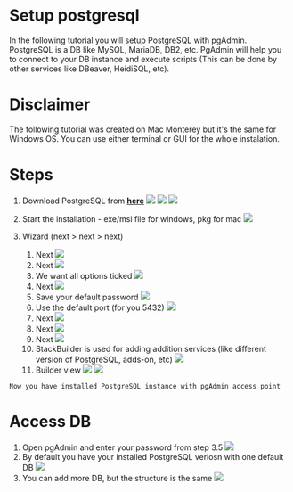 # Setup postgresql

In the following tutorial you will setup PostgreSQL with pgAdmin. PostgreSQL is a DB like MySQL, MariaDB, DB2, etc. PgAdmin will help you to connect to your DB instance and execute scripts (This can be done by other services like DBeaver, HeidiSQL, etc).

# Disclaimer 
The following tutorial was created on Mac Monterey but it's the same for Windows OS. You can use either terminal or GUI for the whole instalation.

# Steps
1. Download PostgreSQL from **[here](https://www.postgresql.org/download/)**
    ![](images/download_link.png)
    ![](images/download_link_1.png)
    ![](images/download_link_2.png)

2. Start the installation - exe/msi file for windows, pkg for mac
    ![](images/start_installation.png)
3. Wizard (next > next > next)
   1. Next ![](images/installation.png)
   2. Next
   ![](images/installation_1.png)
   3. We want all options ticked
   ![](images/installation_2.png)
   4. Next
   ![](images/installation_3.png)
   5. Save your default password
   ![](images/installation_4.png)
   6. Use the default port (for you 5432)
   ![](images/installation_5.png)
   7. Next
   ![](images/installation_6.png)
   8. Next
   ![](images/installation_7.png)
   9. Next
   ![](images/installation_8.png)
   10.  StackBuilder is used for adding addition services (like different version of PostgreSQL, adds-on, etc)
   ![](images/installation_9.png)
   11. Builder view
   ![](images/builder.png)
   ![](images/builder_1.png)

```
Now you have installed PostgreSQL instance with pgAdmin access point
```
# Access DB
1. Open pgAdmin and enter your password from step 3.5
   ![](images/pgadmin.png)
2. By default you have your installed PostgreSQL veriosn with one default DB
   ![](images/pgadmin_1.png)
3. You can add more DB, but the structure is the same
   ![](images/pgadmin_2.png)